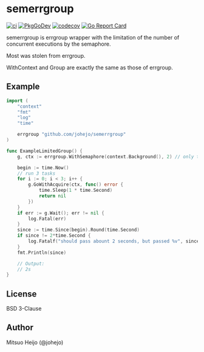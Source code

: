 # semerrgroup

[![ci](https://github.com/johejo/semerrgroup/workflows/ci/badge.svg?branch=main)](https://github.com/johejo/semerrgroup/actions?query=workflow%3Aci)
[![PkgGoDev](https://pkg.go.dev/badge/github.com/johejo/semerrgroup)](https://pkg.go.dev/github.com/johejo/semerrgroup)
[![codecov](https://codecov.io/gh/johejo/semerrgroup/branch/main/graph/badge.svg)](https://codecov.io/gh/johejo/semerrgroup)
[![Go Report Card](https://goreportcard.com/badge/github.com/johejo/semerrgroup)](https://goreportcard.com/report/github.com/johejo/semerrgroup)

semerrgroup is errgroup wrapper with the limitation of the number of concurrent executions by the semaphore.

Most was stolen from errgroup.

WithContext and Group are exactly the same as those of errgroup.

## Example

```go
import (
	"context"
	"fmt"
	"log"
	"time"

	errgroup "github.com/johejo/semerrgroup"
)

func ExampleLimitedGroup() {
	g, ctx := errgroup.WithSemaphore(context.Background(), 2) // only two task run in parallel.

	begin := time.Now()
	// run 3 tasks
	for i := 0; i < 3; i++ {
		g.GoWithAcquire(ctx, func() error {
			time.Sleep(1 * time.Second)
			return nil
		})
	}
	if err := g.Wait(); err != nil {
		log.Fatal(err)
	}
	since := time.Since(begin).Round(time.Second)
	if since != 2*time.Second {
		log.Fatalf("should pass abount 2 seconds, but passed %v", since)
	}
	fmt.Println(since)

	// Output:
	// 2s
}
```

## License

BSD 3-Clause

## Author

Mitsuo Heijo (@johejo)
